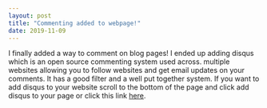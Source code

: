 ```yaml
---
layout: post
title: "Commenting added to webpage!"
date: 2019-11-09
---
```

  I finally added a way to comment on blog pages! I ended up adding disqus which is an open source commenting system used across.
multiple websites allowing you to follow websites and get email updates on your comments. It has a good filter and a well put 
together system. If you want to add disqus to your website scroll to the bottom of the page and click add disqus to your page or 
click this link <a href="https://disqus.com/features/engage/">here</a>.
